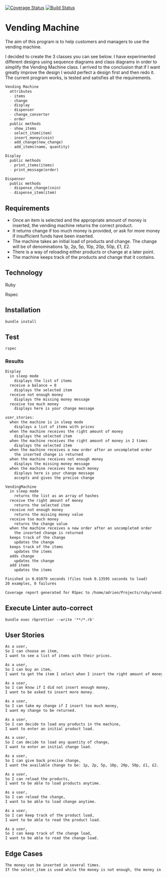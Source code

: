 [![Coverage Status](https://coveralls.io/repos/github/AdrienFabre/vending-machine/badge.svg?branch=master)](https://coveralls.io/github/AdrienFabre/vending-machine?branch=master)
[![Build Status](https://travis-ci.org/AdrienFabre/vending-machine.svg?branch=master)](https://travis-ci.org/AdrienFabre/vending-machine.svg?branch=master)

# Vending Machine

The aim of this program is to help customers and managers to use the vending machine.

I decided to create the 3 classes you can see below. I have experimented different designs using sequence diagrams and class diagrams in order to simplify the Vending Machine class. I arrived to the conclusion that if I want greatly improve the design I would perfect a design first and then redo it. The current program works, is tested and satisfies all the requirements.

```md
Vending Machine
  attributes
  - items
  - change
  - display
  - dispenser
  - change_converter
  - order
  public methods
  - show_items
  - select_item(item)
  - insert_money(coin)
  - add_change(new_change)
  - add_items(name, quantity)

Display
  public methods
  - print_items(items)
  - print_message(order)

Dispenser
  public methods
  - dispense_change(coin)
  - dispense_item(item)
```


## Requirements

- Once an item is selected and the appropriate amount of money is inserted, the vending machine returns the correct product.
- It returns change if too much money is provided, or ask for more money if insufficient funds have been inserted.
- The machine takes an initial load of products and change. The change will be of denominations 1p, 2p, 5p, 10p, 20p, 50p, £1, £2.
- There is a way of reloading either products or change at a later point.
- The machine keeps track of the products and change that it contains.

## Technology

Ruby

Rspec

## Installation

```md
bundle install
```

## Test

```md
rspec
```

### Results

```md
Display
  in sleep mode
    displays the list of items
  receive a balance = 0
    displays the selected item
  receive not enough money
    displays the missing money message
  receive too much money
    displays here is your change message

user_stories:
  when the machine is in sleep mode
    displays a list of items with prices
  when the machine receives the right amount of money
    displays the selected item
  when the machine receives the right amount of money in 2 times
    displays the selected item
  when the machine receives a new order after an uncompleted order
    the inserted change is returned
  when the machine receives not enough money
    displays the missing money message
  when the machine receives too much money
    displays here is your change message
    accepts and gives the precise change

VendingMachine
  in sleep mode
    returns the list as an array of hashes
  receive the right amount of money
    returns the selected item
  receive not enough money
    returns the missing money value
  receive too much money
    returns the change value
  when the machine receives a new order after an uncompleted order
    the inserted change is returned
  keeps track of the change
    updates the change
  keeps track of the items
    updates the items
  adds change
    updates the change
  add items
    updates the items

Finished in 0.01079 seconds (files took 0.13595 seconds to load)
20 examples, 0 failures

Coverage report generated for RSpec to /home/adrien/Projects/ruby/vending-machine/coverage. 206 / 206 LOC (100.0%) covered.
```

## Execute Linter auto-correct

```md
bundle exec rbprettier --write '**/*.rb'
```

## User Stories

```md
As a user,
So I can choose an item,
I want to see a list of items with their prices.

As a user,
So I can buy an item,
I want to get the item I select when I insert the right amount of money.

As a user,
So I can know if I did not insert enough money,
I want to be asked to insert more money.

As a user,
So I can take my change if I insert too much money,
I want my change to be returned.

As a user,
So I can decide to load any products in the machine,
I want to enter an initial product load.

As a user,
So I can decide to load any quantity of change,
I want to enter an initial change load.

As a user,
So I can give back precise change,
I want the available change to be: 1p, 2p, 5p, 10p, 20p, 50p, £1, £2.

As a user,
So I can reload the products,
I want to be able to load products anytime.

As a user,
So I can reload the change,
I want to be able to load change anytime.

As a user,
So I can keep track of the product load,
I want to be able to read the product load.

As a user,
So I can keep track of the change load,
I want to be able to read the change load.

```

## Edge Cases

```md
The money can be inserted in several times.
If the select_item is used while the money is not enough, the money in the machine is dispensed to the user.

```
